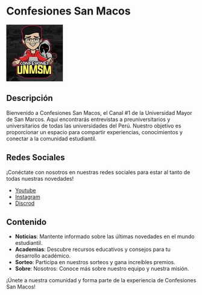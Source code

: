 # Confesiones San Macos

![logo_san_marocs](./src/assets/logo.webp)

## Descripción

Bienvenido a Confesiones San Macos, el Canal #1 de la Universidad Mayor de San Marcos. Aquí encontrarás entrevistas a preuniversitarios y universitarios de todas las universidades del Perú. Nuestro objetivo es proporcionar un espacio para compartir experiencias, conocimientos y conectar a la comunidad estudiantil.

## Redes Sociales

¡Conéctate con nosotros en nuestras redes sociales para estar al tanto de todas nuestras novedades!

- [Youtube](https://www.youtube.com/@confesionessanmarcos)
- [Instagram](https://www.instagram.com/confesiones_sanmarcos__/)
- [Discrod](discord.gg/PhPnhN2C)

## Contenido

- **Noticias**: Mantente informado sobre las últimas novedades en el mundo estudiantil.
- **Academias**: Descubre recursos educativos y consejos para tu desarrollo académico.
- **Sorteo**: Participa en nuestros sorteos y gana increíbles premios.
- **Sobre**: Nosotros: Conoce más sobre nuestro equipo y nuestra misión.

¡Únete a nuestra comunidad y forma parte de la experiencia de Confesiones San Macos!
